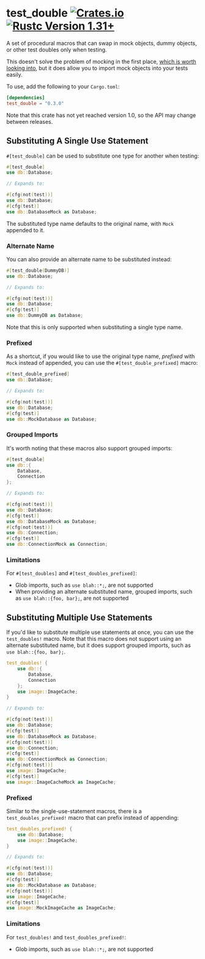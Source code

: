 test_double [![Crates.io](https://img.shields.io/crates/v/test_double.svg)](https://crates.io/crates/test_double) [![Rustc Version 1.31+](https://img.shields.io/badge/rustc-1.31+-blue.svg)](https://blog.rust-lang.org/2018/12/06/Rust-1.31-and-rust-2018.html)
==================================================================

A set of procedural macros that can swap in mock objects, dummy objects, or other test doubles only when testing.

This doesn't solve the problem of mocking in the first place, [which is worth looking into](https://asomers.github.io/mock_shootout/), but it does allow you to import mock objects into your tests easily.

To use, add the following to your `Cargo.toml`:

```toml
[dependencies]
test_double = "0.3.0"
```

Note that this crate has not yet reached version 1.0, so the API may change between releases.

## Substituting A Single Use Statement

`#[test_double]` can be used to substitute one type for another when testing:

```rust
#[test_double]
use db::Database;

// Expands to:

#[cfg(not(test))]
use db::Database;
#[cfg(test)]
use db::DatabaseMock as Database;
```

The substituted type name defaults to the original name, with `Mock` appended to it.

### Alternate Name

You can also provide an alternate name to be substituted instead:

```rust
#[test_double(DummyDB)]
use db::Database;

// Expands to:

#[cfg(not(test))]
use db::Database;
#[cfg(test)]
use db::DummyDB as Database;
```

Note that this is only supported when substituting a single type name.

### Prefixed

As a shortcut, if you would like to use the original type name, _prefixed_ with `Mock` instead of appended, you can use the `#[test_double_prefixed]` macro:

```rust
#[test_double_prefixed]
use db::Database;

// Expands to:

#[cfg(not(test))]
use db::Database;
#[cfg(test)]
use db::MockDatabase as Database;
```

### Grouped Imports

It's worth noting that these macros also support grouped imports:


```rust
#[test_double]
use db::{
    Database,
    Connection
};

// Expands to:

#[cfg(not(test))]
use db::Database;
#[cfg(test)]
use db::DatabaseMock as Database;
#[cfg(not(test))]
use db::Connection;
#[cfg(test)]
use db::ConnectionMock as Connection;
```

### Limitations 

For `#[test_doubles]` and `#[test_doubles_prefixed]`:

- Glob imports, such as `use blah::*;`, are not supported
- When providing an alternate substituted name, grouped imports, such as `use blah::{foo, bar};`, are not supported

## Substituting Multiple Use Statements

If you'd like to substitute multiple use statements at once, you can use the `test_doubles!` macro. Note that this macro does not support using an alternate substituted name, but it does support grouped imports, such as `use blah::{foo, bar};`.

```rust
test_doubles! {
    use db::{
        Database, 
        Connection
    };
    use image::ImageCache;
}

// Expands to:

#[cfg(not(test))]
use db::Database;
#[cfg(test)]
use db::DatabaseMock as Database;
#[cfg(not(test))]
use db::Connection;
#[cfg(test)]
use db::ConnectionMock as Connection;
#[cfg(not(test))]
use image::ImageCache;
#[cfg(test)]
use image::ImageCacheMock as ImageCache;
```

### Prefixed

Similar to the single-use-statement macros, there is a `test_doubles_prefixed!` macro that can prefix instead of appending:

```rust
test_doubles_prefixed! {
    use db::Database;
    use image::ImageCache;
}

// Expands to:

#[cfg(not(test))]
use db::Database;
#[cfg(test)]
use db::MockDatabase as Database;
#[cfg(not(test))]
use image::ImageCache;
#[cfg(test)]
use image::MockImageCache as ImageCache;
```

### Limitations

For `test_doubles!` and `test_doubles_prefixed!`:

- Glob imports, such as `use blah::*;`, are not supported